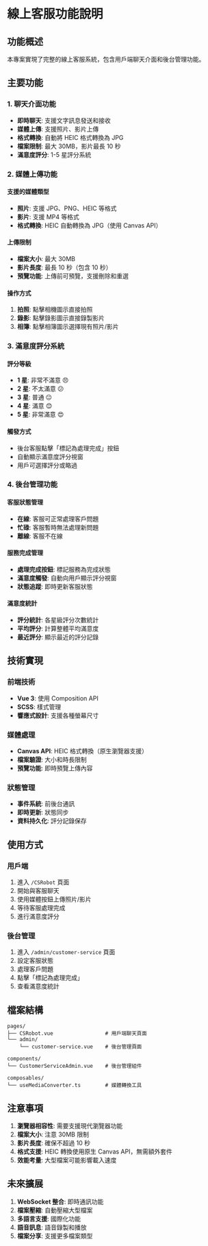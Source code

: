 # 線上客服功能說明

## 功能概述

本專案實現了完整的線上客服系統，包含用戶端聊天介面和後台管理功能。

## 主要功能

### 1. 聊天介面功能
- **即時聊天**: 支援文字訊息發送和接收
- **媒體上傳**: 支援照片、影片上傳
- **格式轉換**: 自動將 HEIC 格式轉換為 JPG
- **檔案限制**: 最大 30MB，影片最長 10 秒
- **滿意度評分**: 1-5 星評分系統

### 2. 媒體上傳功能

#### 支援的媒體類型
- **照片**: 支援 JPG、PNG、HEIC 等格式
- **影片**: 支援 MP4 等格式
- **格式轉換**: HEIC 自動轉換為 JPG（使用 Canvas API）

#### 上傳限制
- **檔案大小**: 最大 30MB
- **影片長度**: 最長 10 秒（包含 10 秒）
- **預覽功能**: 上傳前可預覽，支援刪除和重選

#### 操作方式
1. **拍照**: 點擊相機圖示直接拍照
2. **錄影**: 點擊錄影圖示直接錄製影片
3. **相簿**: 點擊相簿圖示選擇現有照片/影片

### 3. 滿意度評分系統

#### 評分等級
- **1 星**: 非常不滿意 😠
- **2 星**: 不太滿意 😕
- **3 星**: 普通 😐
- **4 星**: 滿意 😊
- **5 星**: 非常滿意 😍

#### 觸發方式
- 後台客服點擊「標記為處理完成」按鈕
- 自動顯示滿意度評分視窗
- 用戶可選擇評分或略過

### 4. 後台管理功能

#### 客服狀態管理
- **在線**: 客服可正常處理客戶問題
- **忙碌**: 客服暫時無法處理新問題
- **離線**: 客服不在線

#### 服務完成管理
- **處理完成按鈕**: 標記服務為完成狀態
- **滿意度觸發**: 自動向用戶顯示評分視窗
- **狀態追蹤**: 即時更新客服狀態

#### 滿意度統計
- **評分統計**: 各星級評分次數統計
- **平均評分**: 計算整體平均滿意度
- **最近評分**: 顯示最近的評分記錄

## 技術實現

### 前端技術
- **Vue 3**: 使用 Composition API
- **SCSS**: 樣式管理
- **響應式設計**: 支援各種螢幕尺寸

### 媒體處理
- **Canvas API**: HEIC 格式轉換（原生瀏覽器支援）
- **檔案驗證**: 大小和時長限制
- **預覽功能**: 即時預覽上傳內容

### 狀態管理
- **事件系統**: 前後台通訊
- **即時更新**: 狀態同步
- **資料持久化**: 評分記錄保存

## 使用方式

### 用戶端
1. 進入 `/CSRobot` 頁面
2. 開始與客服聊天
3. 使用媒體按鈕上傳照片/影片
4. 等待客服處理完成
5. 進行滿意度評分

### 後台管理
1. 進入 `/admin/customer-service` 頁面
2. 設定客服狀態
3. 處理客戶問題
4. 點擊「標記為處理完成」
5. 查看滿意度統計

## 檔案結構

```
pages/
├── CSRobot.vue                 # 用戶端聊天頁面
└── admin/
    └── customer-service.vue    # 後台管理頁面

components/
└── CustomerServiceAdmin.vue    # 後台管理組件

composables/
└── useMediaConverter.ts        # 媒體轉換工具
```

## 注意事項

1. **瀏覽器相容性**: 需要支援現代瀏覽器功能
2. **檔案大小**: 注意 30MB 限制
3. **影片長度**: 確保不超過 10 秒
4. **格式支援**: HEIC 轉換使用原生 Canvas API，無需額外套件
5. **效能考量**: 大型檔案可能影響載入速度

## 未來擴展

1. **WebSocket 整合**: 即時通訊功能
2. **檔案壓縮**: 自動壓縮大型檔案
3. **多語言支援**: 國際化功能
4. **語音訊息**: 語音錄製和播放
5. **檔案分享**: 支援更多檔案類型
